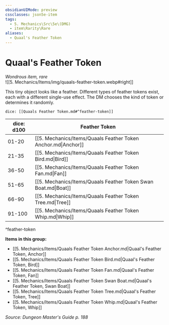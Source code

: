 ```yaml
---
obsidianUIMode: preview
cssclasses: json5e-item
tags:
  - 5. Mechanics\Src\5e\(DMG)
  - item\Rarity\Rare
aliases:
  - Quaal's Feather Token
---
```

# Quaal's Feather Token
*Wondrous item, rare*  
![[5. Mechanics/Items/img/quaals-feather-token.webp#right]]  


This tiny object looks like a feather. Different types of feather tokens exist, each with a different single-use effect. The DM chooses the kind of token or determines it randomly.

`dice: [[Quaals Feather Token.md#^feather-token]]`

| dice: d100 | Feather Token |
|------------|---------------|
| 01-20 | [[5. Mechanics/Items/Quaals Feather Token Anchor.md\|Anchor]] |
| 21-35 | [[5. Mechanics/Items/Quaals Feather Token Bird.md\|Bird]] |
| 36-50 | [[5. Mechanics/Items/Quaals Feather Token Fan.md\|Fan]] |
| 51-65 | [[5. Mechanics/Items/Quaals Feather Token Swan Boat.md\|Boat]] |
| 66-90 | [[5. Mechanics/Items/Quaals Feather Token Tree.md\|Tree]] |
| 91-100 | [[5. Mechanics/Items/Quaals Feather Token Whip.md\|Whip]] |
^feather-token

**Items in this group:**

- [[5. Mechanics/Items/Quaals Feather Token Anchor.md\|Quaal's Feather Token, Anchor]]
- [[5. Mechanics/Items/Quaals Feather Token Bird.md\|Quaal's Feather Token, Bird]]
- [[5. Mechanics/Items/Quaals Feather Token Fan.md\|Quaal's Feather Token, Fan]]
- [[5. Mechanics/Items/Quaals Feather Token Swan Boat.md\|Quaal's Feather Token, Swan Boat]]
- [[5. Mechanics/Items/Quaals Feather Token Tree.md\|Quaal's Feather Token, Tree]]
- [[5. Mechanics/Items/Quaals Feather Token Whip.md\|Quaal's Feather Token, Whip]]

*Source: Dungeon Master's Guide p. 188*
